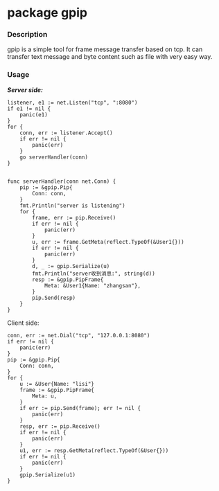 # package gpip

### Description

gpip is a simple tool for frame message transfer based on tcp.
It can transfer text message and byte content such as file with very easy way.

### Usage

***Server side:***

```golang
listener, e1 := net.Listen("tcp", ":8080")
if e1 != nil {
    panic(e1)
}
for {
    conn, err := listener.Accept()
    if err != nil {
        panic(err)
    }
    go serverHandler(conn)
}


func serverHandler(conn net.Conn) {
	pip := &gpip.Pip{
		Conn: conn,
	}
	fmt.Println("server is listening")
	for {
		frame, err := pip.Receive()
		if err != nil {
			panic(err)
		}
		u, err := frame.GetMeta(reflect.TypeOf(&User1{}))
		if err != nil {
			panic(err)
		}
		d, _ := gpip.Serialize(u)
		fmt.Println("server收到消息:", string(d))
		resp := &gpip.PipFrame{
			Meta: &User1{Name: "zhangsan"},
		}
		pip.Send(resp)
	}
}

```


Client side:

```golang
conn, err := net.Dial("tcp", "127.0.0.1:8080")
if err != nil {
    panic(err)
}
pip := &gpip.Pip{
    Conn: conn,
}
for {
    u := &User{Name: "lisi"}
    frame := &gpip.PipFrame{
        Meta: u,
    }
    if err := pip.Send(frame); err != nil {
        panic(err)
    }
    resp, err := pip.Receive()
    if err != nil {
        panic(err)
    }
    u1, err := resp.GetMeta(reflect.TypeOf(&User{}))
    if err != nil {
        panic(err)
    }
    gpip.Serialize(u1)
}
```